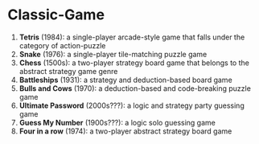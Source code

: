 # Classic-Game
1. **Tetris** (1984):  a single-player arcade-style game that falls under the category of action-puzzle
2. **Snake** (1976): a single-player tile-matching puzzle game
3. **Chess** (1500s): a two-player strategy board game that belongs to the abstract strategy game genre
4. **Battleships** (1931): a strategy and deduction-based board game
5. **Bulls and Cows** (1970): a deduction-based and code-breaking puzzle game
6. **Ultimate Password** (2000s???): a logic and strategy party guessing game
7. **Guess My Number** (1900s???): a logic solo guessing game
8. **Four in a row** (1974): a two-player abstract strategy board game
